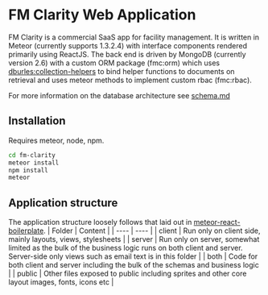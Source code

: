 # FM Clarity Web Application

FM Clarity is a commercial SaaS app for facility management. It is written in Meteor (currently supports 1.3.2.4) with interface components rendered primarily using ReactJS. The back end is driven by MongoDB (currently version 2.6) with a custom ORM package (fmc:orm) which uses [dburles:collection-helpers](https://github.com/dburles/meteor-collection-helpers) to bind helper functions to documents on retrieval and uses meteor methods to implement custom rbac (fmc:rbac).

For more information on the database architecture see [schema.md](schema.md)

## Installation

Requires meteor, node, npm.

```bash
cd fm-clarity
meteor install
npm install
meteor
```

## Application structure

The application structure loosely follows that laid out in [meteor-react-boilerplate](https://github.com/AdamBrodzinski/meteor-react-boilerplate).
| Folder | Content |
| ---- | ---- |
| client | Run only on client side, mainly layouts, views, stylesheets |
| server | Run only on server, somewhat limited as the bulk of the business logic runs on both client and server. Server-side only views such as email text is in this folder |
| both | Code for both client and server including the bulk of the schemas and business logic |
| public | Other files exposed to public including sprites and other core layout images, fonts, icons etc |